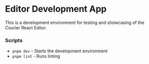 # Editor Development App

This is a development environment for testing and showcasing of the Courier React Editor.

### Scripts

- `pnpm dev` - Starts the development environment
- `pnpm lint` - Runs linting